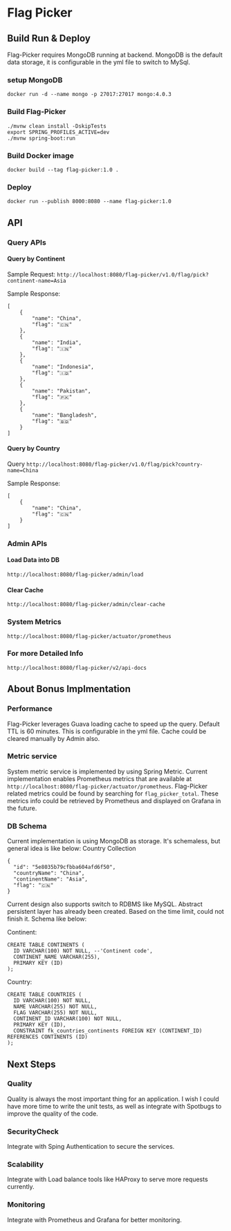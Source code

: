 # Flag Picker


## Build Run & Deploy
Flag-Picker requires MongoDB running at backend. MongoDB is the default data storage, it is configurable in the yml file 
 to switch to MySql. 
 
### setup MongoDB
```
docker run -d --name mongo -p 27017:27017 mongo:4.0.3
```

### Build Flag-Picker
```
./mvnw clean install -DskipTests
export SPRING_PROFILES_ACTIVE=dev
./mvnw spring-boot:run

```
### Build Docker image
```
docker build --tag flag-picker:1.0 .
```

### Deploy
```
docker run --publish 8000:8080 --name flag-picker:1.0
```

## API

### Query APIs
#### Query by Continent

Sample Request:
`http://localhost:8080/flag-picker/v1.0/flag/pick?continent-name=Asia`

Sample Response:
```
[
    {
        "name": "China",
        "flag": "🇨🇳"
    },
    {
        "name": "India",
        "flag": "🇮🇳"
    },
    {
        "name": "Indonesia",
        "flag": "🇮🇩"
    },
    {
        "name": "Pakistan",
        "flag": "🇵🇰"
    },
    {
        "name": "Bangladesh",
        "flag": "🇧🇩"
    }
]

```
#### Query by Country

Query
`http://localhost:8080/flag-picker/v1.0/flag/pick?country-name=China`

Sample Response:
```
[
    {
        "name": "China",
        "flag": "🇨🇳"
    }
]

```

### Admin APIs

#### Load Data into DB

`http://localhost:8080/flag-picker/admin/load`

#### Clear Cache

`http://localhost:8080/flag-picker/admin/clear-cache`

### System Metrics
`http://localhost:8080/flag-picker/actuator/prometheus`

### For more Detailed Info
`http://localhost:8080/flag-picker/v2/api-docs`



## About Bonus Implmentation

### Performance
Flag-Picker leverages Guava loading cache to speed up the query. Default TTL is 60 minutes. This is configurable in the yml file.
Cache could be cleared manually by Admin also. 

### Metric service
System metric service is implemented by using Spring Metric. Current implementation enables Prometheus metrics that are available
at `http://localhost:8080/flag-picker/actuator/prometheus`. Flag-Picker related metrics could be found by searching for `flag_picker_total`.
These metrics info could be retrieved by Prometheus and displayed on Grafana in the future.

### DB Schema
Current implementation is using MongoDB as storage. It's schemaless, but general idea is like below:
Country Collection
```
{
  "id": "5e8035b79cfbba604afd6f50",
  "countryName": "China",
  "continentName": "Asia",
  "flag": "🇨🇳"
}
```    
Current design also supports switch to RDBMS like MySQL. Abstract persistent layer has already been created. Based on the 
time limit, could not finish it. Schema like below:

Continent:
```
CREATE TABLE CONTINENTS (
  ID VARCHAR(100) NOT NULL, --'Continent code',
  CONTINENT_NAME VARCHAR(255),
  PRIMARY KEY (ID)
);
``` 

Country:
```
CREATE TABLE COUNTRIES (
  ID VARCHAR(100) NOT NULL, 
  NAME VARCHAR(255) NOT NULL, 
  FLAG VARCHAR(255) NOT NULL,
  CONTINENT_ID VARCHAR(100) NOT NULL,
  PRIMARY KEY (ID),
  CONSTRAINT fk_countries_continents FOREIGN KEY (CONTINENT_ID) REFERENCES CONTINENTS (ID)
);
```

## Next Steps

### Quality
Quality is always the most important thing for an application. I wish I could have more time to write the unit tests,
as well as integrate with Spotbugs to improve the quality of the code.

### SecurityCheck
Integrate with Sping Authentication to secure the services.

### Scalability 
Integrate with Load balance tools like HAProxy to serve more requests currently.

### Monitoring
Integrate with Prometheus and Grafana for better monitoring.
